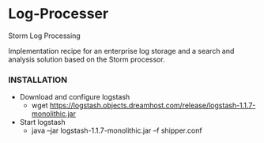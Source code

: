 Log-Processer
=============

Storm Log Processing

Implementation recipe for an enterprise log storage and a search 
and analysis solution based on the Storm processor.

### INSTALLATION

* Download and configure logstash
  - wget https://logstash.objects.dreamhost.com/release/logstash-1.1.7-monolithic.jar
* Start logstash
  - java –jar logstash-1.1.7-monolithic.jar –f shipper.conf
